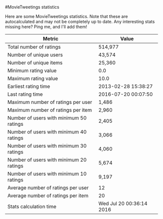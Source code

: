 #MovieTweetings statistics

Here are some MovieTweetings statistics. Note that these are autocalculated and may not be completely up to date. Any interesting stats missing here? Ping me, and I'll add them!

Metric | Value
--- | ---
Total number of ratings                 | 514,977
Number of unique users                  | 43,574
Number of unique items                  | 25,360
Minimum rating value                    | 0.0
Maximum rating value                    | 10.0
Earliest rating time                    | 2013-02-28 15:38:27
Last rating time                        | 2016-07-20 00:07:50
Maximum number of ratings per user      | 1,486
Maximum number of ratings per item      | 2,960
Number of users with minimum 50 ratings | 2,405
Number of users with minimum 40 ratings | 3,066
Number of users with minimum 30 ratings | 4,060
Number of users with minimum 20 ratings | 5,674
Number of users with minimum 10 ratings | 9,197
Average number of ratings per user      | 12
Average number of ratings per item      | 20
Stats calculation time                  | Wed Jul 20 00:36:14 2016

